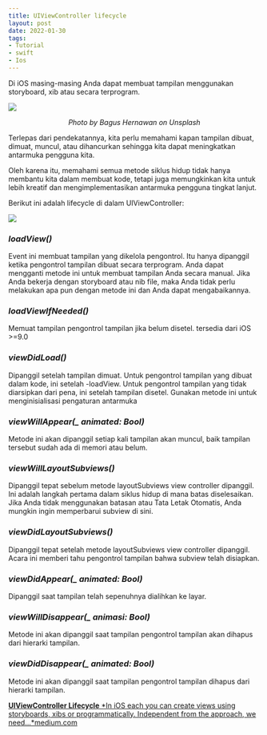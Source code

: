 ```yaml
---
title: UIViewController lifecycle
layout: post
date: 2022-01-30
tags:
- Tutorial
- swift
- Ios
---
```


Di iOS masing-masing Anda dapat membuat tampilan menggunakan storyboard, xib atau secara terprogram.

![](https://miro.medium.com/max/700/1*PDQszjOlQArBPwb1KrWilQ.jpeg)
<div style="font-style: italic; text-align: center;" markdown="1">
  Photo by Bagus Hernawan on Unsplash
</div>


Terlepas dari pendekatannya, kita perlu memahami kapan tampilan dibuat, dimuat, muncul, atau dihancurkan sehingga kita dapat meningkatkan antarmuka pengguna kita.

Oleh karena itu, memahami semua metode siklus hidup tidak hanya membantu kita dalam membuat kode, tetapi juga memungkinkan kita untuk lebih kreatif dan mengimplementasikan antarmuka pengguna tingkat lanjut.

Berikut ini adalah lifecycle di dalam UIViewController:

![](https://cdn-images-1.medium.com/max/2000/1*pkR6v_dL4UESygFa9sgY9A.png)

### ***loadView()***

Event ini membuat tampilan yang dikelola pengontrol. Itu hanya dipanggil ketika pengontrol tampilan dibuat secara terprogram.
Anda dapat mengganti metode ini untuk membuat tampilan Anda secara manual. Jika Anda bekerja dengan storyboard atau nib file, maka Anda tidak perlu melakukan apa pun dengan metode ini dan Anda dapat mengabaikannya.

### ***loadViewIfNeeded()***

Memuat tampilan pengontrol tampilan jika belum disetel. tersedia dari iOS >=9.0

### ***viewDidLoad()***

Dipanggil setelah tampilan dimuat. Untuk pengontrol tampilan yang dibuat dalam kode, ini setelah -loadView. Untuk pengontrol tampilan yang tidak diarsipkan dari pena, ini setelah tampilan disetel. Gunakan metode ini untuk menginisialisasi pengaturan antarmuka

### ***viewWillAppear(_ animated: Bool)***

Metode ini akan dipanggil setiap kali tampilan akan muncul, baik tampilan tersebut sudah ada di memori atau belum.

### ***viewWillLayoutSubviews()***

Dipanggil tepat sebelum metode layoutSubviews view controller dipanggil.
Ini adalah langkah pertama dalam siklus hidup di mana batas diselesaikan. Jika Anda tidak menggunakan batasan atau Tata Letak Otomatis, Anda mungkin ingin memperbarui subview di sini.

### ***viewDidLayoutSubviews()***

Dipanggil tepat setelah metode layoutSubviews view controller dipanggil.
Acara ini memberi tahu pengontrol tampilan bahwa subview telah disiapkan.

### ***viewDidAppear(_ animated: Bool)***
Dipanggil saat tampilan telah sepenuhnya dialihkan ke layar.

### ***viewWillDisappear(_ animasi: Bool)***
Metode ini akan dipanggil saat tampilan pengontrol tampilan akan dihapus dari hierarki tampilan.

### ***viewDidDisappear(_ animated: Bool)***
Metode ini akan dipanggil saat tampilan pengontrol tampilan dihapus dari hierarki tampilan.


[**UIViewController Lifecycle**
*In iOS each you can create views using storyboards, xibs or programmatically.
Independent from the approach, we need…*medium.com](https://medium.com/@vipandey54/uiviewcontroller-lifecycle-7ca2d36f4f07)

